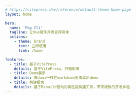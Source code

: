 ```yaml
---
# https://vitepress.dev/reference/default-theme-home-page
layout: home

hero:
  name: 'Pkg Cli'
  tagline: 让Vue组件开发变得简单
  actions:
    - theme: brand
      text: 立即使用
      link: /home

features:
  - title: 基于VitePress
    details: 基于VitePress，开箱即用
  - title: Demo展示
    details: 像dumi一样在markdown里面展示demo
  - title: 构建极快
    details: 基于Rsbuild驱动的高性能构建工具，带来极致的开发体验
---
```

